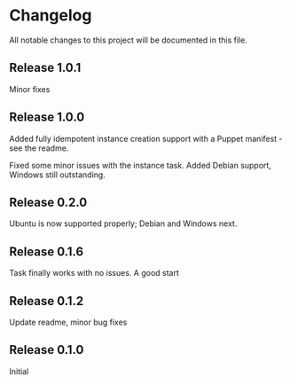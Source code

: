 # Changelog

All notable changes to this project will be documented in this file.

## Release 1.0.1

Minor fixes

## Release 1.0.0

Added fully idempotent instance creation support with a Puppet manifest - see the readme.

Fixed some minor issues with the instance task. Added Debian support, Windows still outstanding.

## Release 0.2.0

Ubuntu is now supported properly; Debian and Windows next. 

## Release 0.1.6

Task finally works with no issues. A good start

## Release 0.1.2

Update readme, minor bug fixes

## Release 0.1.0

Initial

